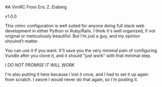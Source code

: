 #A VimRC From Eric Z. Eisberg

v1.0.0

This vimrc configuration is well suited for anyone doing full stack web development in either Python or Ruby/Rails. I think it's well organized, if not original or meticulously beautiful. But I'm just a guy, and my opinion shoulnd't matter.

You can use it if you want. It'll save you the very minimal pain of configuring Vundle after you clone it, and it should "just work" with that minimal step.

*I DO NOT PROMISE IT WILL WORK*

I'm also putting it here because I lost it once, and I had to set it up again from scratch. I swore I would never do that again, so I'm posting it.
